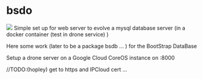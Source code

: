 # bsdo

<a href="https://ru.ipcloud.net:8080/f6systems/bsdo"><img src="https://ru.ipcloud.net:8080/api/badges/f6systems/bsdo/status.svg"/></a>
 Simple set up for web server to 
evolve a mysql database server 
(in a docker container 
  (test in drone service)
)

 Here some work (later to be  a
package bsdb ... ) for the 
BootStrap DataBase

Setup a drone server on a Google Cloud CoreOS instance on :8000

 //TODO:(hopley) get to https and IPCloud cert ...

